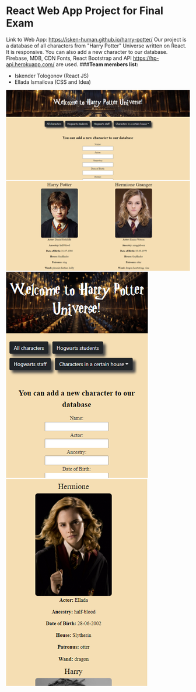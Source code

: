 # React Web App Project for Final Exam
Link to Web App: https://isken-human.github.io/harry-potter/
Our project is a database of all characters from "Harry Potter" Universe written on React. It is responsive.
You can also add a new character to our database. Firebase, MDB, CDN Fonts, React Bootstrap and API https://hp-api.herokuapp.com/ are used.
###**Team members list:**
- Iskender Tologonov (React JS) 
- Ellada Ismailova (CSS and Idea)

![This is an image](/screenshots/first.png)
![This is an image](/screenshots/second.png)
![This is an image](/screenshots/third.png)
![This is an image](/screenshots/fourth.png)




